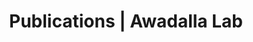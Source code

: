 ---
title: Publications | Awadalla Lab
permalink: /publications/
published: false
isPublic_b: true

publicationType_txt: journal
title_txt: "Family Based Whole Exome Sequencing Reveals the Multifaceted Role of Notch Signaling in Congenital Heart Disease."
pmid_tl: 27760138
publishDate_tdt: "2016-10-19T07:23:33.000Z"
journalTitle_txt: "PLoS genetics"
volume_tl: 12
issue_tl: 10
doi_txt: "10.1371/journal.pgen.1006335"
authors_list: 
  - author_txt: "Preuss C"
  - author_txt: "Capredon M"
  - author_txt: "Wünnemann F"
  - author_txt: "Chetaille P"
  - author_txt: "Prince A"
  - author_txt: "Godard B"
  - author_txt: "Leclerc S"
  - author_txt: "Sobreira N"
  - author_txt: "Ling H"
  - author_txt: "Awadalla P"
  - author_txt: "Thibeault M"
  - author_txt: "Khairy P"
  - author_txt: "MIBAVA Leducq consortium."
  - author_txt: "Samuels ME"
  - author_txt: "Andelfinger G"
---